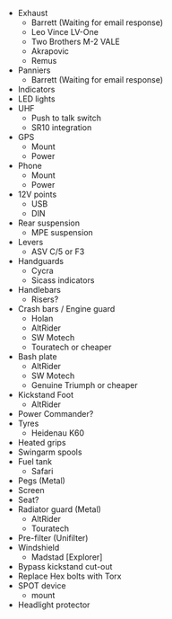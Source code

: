 * Exhaust 
  * Barrett (Waiting for email response)
  * Leo Vince LV-One
  * Two Brothers M-2 VALE
  * Akrapovic
  * Remus
* Panniers
  * Barrett (Waiting for email response)
* Indicators
* LED lights
* UHF 
  * Push to talk switch
  * SR10 integration
* GPS 
  * Mount
  * Power
* Phone
  * Mount
  * Power
* 12V points 
  * USB
  * DIN
* Rear suspension
  * MPE suspension
* Levers 
  * ASV C/5 or F3
* Handguards 
  * Cycra
  * Sicass indicators
* Handlebars 
  * Risers?
* Crash bars / Engine guard 
  * Holan
  * AltRider
  * SW Motech
  * Touratech or cheaper
* Bash plate 
  * AltRider
  * SW Motech
  * Genuine Triumph or cheaper
* Kickstand Foot
  * AltRider
* Power Commander?
* Tyres
  * Heidenau K60
* Heated grips
* Swingarm spools
* Fuel tank 
  * Safari
* Pegs (Metal)
* Screen
* Seat?
* Radiator guard (Metal)
  * AltRider
  * Touratech
* Pre-filter (Unifilter)
* Windshield
  * Madstad [Explorer]
* Bypass kickstand cut-out
* Replace Hex bolts with Torx
* SPOT device
  * mount
* Headlight protector
